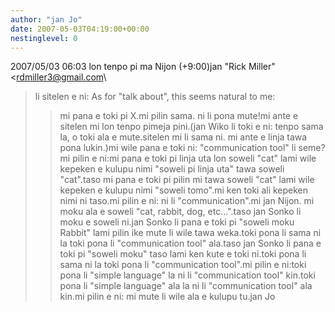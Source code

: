 ```yaml
---
author: "jan Jo"
date: 2007-05-03T04:19:00+00:00
nestinglevel: 0
---
```

2007/05/03 06:03 lon tenpo pi ma Nijon (+9:00)jan "Rick Miller" <[rdmiller3@gmail.com](mailto://rdmiller3@gmail.com)\
> li sitelen e ni:
>As for "talk about", this seems natural to me:
>> mi pana e toki pi X.mi pilin sama. ni li pona mute!mi ante e sitelen mi lon tenpo pimeja pini.(jan Wiko li toki e ni: tenpo sama la, o toki ala e mute.sitelen mi li sama ni. mi ante e linja tawa pona lukin.)mi wile pana e toki ni: "communication tool" li seme?mi pilin e ni:mi pana e toki pi linja uta lon soweli "cat" lami wile kepeken e kulupu nimi "soweli pi linja uta" tawa soweli "cat".taso mi pana e toki pi pilin mi tawa soweli "cat" lami wile kepeken e kulupu nimi "soweli tomo".mi ken toki ali kepeken nimi ni taso.mi pilin e ni: ni li "communication".mi jan Nijon. mi moku ala e soweli "cat, rabbit, dog, etc...".taso jan Sonko li moku e soweli ni.jan Sonko li pana e toki pi "soweli moku Rabbit" lami pilin ike mute li wile tawa weka.toki pona li sama ni la toki pona li "communication tool" ala.taso jan Sonko li pana e toki pi "soweli moku" taso lami ken kute e toki ni.toki pona li sama ni la toki pona li "communication tool".mi pilin e ni:toki pona li "simple language" la ni li "communication tool" kin.toki pona li "simple language" ala la ni li "communication tool" ala kin.mi pilin e ni: mi mute li wile ala e kulupu tu.jan Jo